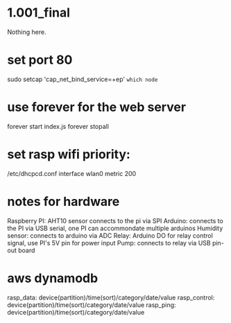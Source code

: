 # 1.001_final

Nothing here.

# set port 80
sudo setcap 'cap_net_bind_service=+ep' `which node`

# use forever for the web server
forever start index.js
forever stopall

# set rasp wifi priority:
/etc/dhcpcd.conf
interface wlan0
metric 200

# notes for hardware
Raspberry PI: AHT10 sensor connects to the pi via SPI
Arduino: connects to the PI via USB serial, one PI can accommondate multiple arduinos
Humidity sensor: connects to arduino via ADC
Relay: Arduino DO for relay control signal, use PI's 5V pin for power input
Pump: connects to relay via USB pin-out board

# aws dynamodb
rasp_data:
device(partition)/time(sort)/category/date/value
rasp_control:
device(partition)/time(sort)/category/date/value
rasp_ping:
device(partition)/time(sort)/category/date/value
